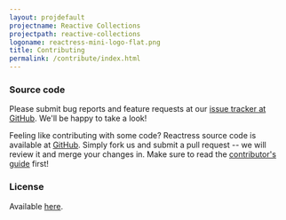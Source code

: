 ```yaml
---
layout: projdefault
projectname: Reactive Collections
projectpath: reactive-collections
logoname: reactress-mini-logo-flat.png
title: Contributing
permalink: /contribute/index.html
---
```




### Source code

Please submit bug reports and feature requests at our [issue tracker at GitHub](https://github.com/storm-enroute/reactive-collections/issues).
We'll be happy to take a look!

Feeling like contributing with some code?
Reactress source code is available at [GitHub](https://github.com/storm-enroute/reactive-collections).
Simply fork us and submit a pull request --
we will review it and merge your changes in.
Make sure to read the [contributor's guide](/dev/contribute/) first!


### License

Available [here](https://raw.githubusercontent.com/storm-enroute/reactive-collections/master/LICENSE).

<span id="licensebox"></span>

<script src="/resources/js/setlicense.js">_</script>
<script src="/resources/js/setlicense-reactress.js">_</script>

